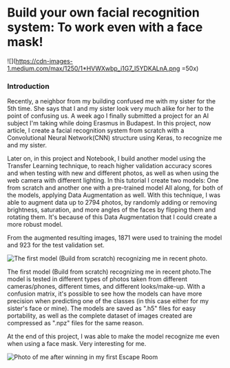 # Build your own facial recognition system: To work even with a face mask!
![](https://cdn-images-1.medium.com/max/1250/1*HVWXwbp_i1G7_I5YDKALnA.png =50x)

### Introduction
Recently, a neighbor from my building confused me with my sister for the 5th time. She says that I and my sister look very much alike for her to the point of confusing us. A week ago I finally submitted a project for an AI subject I'm taking while doing Erasmus in Budapest.
In this project, now article, I create a facial recognition system from scratch with a Convolutional Neural Network(CNN) structure using Keras, to recognize me and my sister.

Later on, in this project and Notebook, I build another model using the Transfer Learning technique, to reach higher validation accuracy scores and when testing with new and different photos, as well as when using the web camera with different lighting.
In this tutorial I create two models: One from scratch and another one with a pre-trained model
All along, for both of the models, applying Data Augmentation as well. With this technique, I was able to augment data up to 2794 photos, by randomly adding or removing brightness, saturation, and more angles of the faces by flipping them and rotating them. It's because of this Data Augmentation that I could create a more robust model.

From the augmented resulting images, 1871 were used to training the model and 923 for the test validation set.

![The first model (Build from scratch) recognizing me in recent photo.](https://cdn-images-1.medium.com/max/938/1*GeEHUmsVwNEB95aK09RgOw.png)

The first model (Build from scratch) recognizing me in recent photo.The model is tested in different types of photos taken from different cameras/phones, different times, and different looks/make-up. With a confusion matrix, it's possible to see how the models can have more precision when predicting one of the classes (in this case either for my sister's face or mine).
The models are saved as ".h5" files for easy portability, as well as the complete dataset of images created are compressed as ".npz" files for the same reason.

At the end of this project, I was able to make the model recognize me even when using a face mask. Very interesting for me.

![Photo of me after winning in my first Escape Room](https://cdn-images-1.medium.com/max/1250/1*BvO6uQfdn6cUqxueWuWRPQ.png)
[](https://cdn-images-1.medium.com/max/1250/1*Uc5jGDIqs0PZDOrxfI9odw.png)

